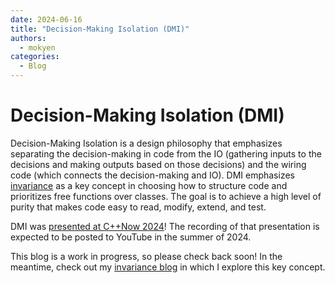 ```yaml
---
date: 2024-06-16  
title: "Decision-Making Isolation (DMI)"
authors:
  - mokyen
categories:
  - Blog
---
```


# Decision-Making Isolation (DMI)

Decision-Making Isolation is a design philosophy that emphasizes separating the decision-making in code from the IO (gathering inputs to the decisions and making outputs based on those decisions) and the wiring code (which connects the decision-making and IO). DMI emphasizes [invariance](dmi.md) as a key concept in choosing how to structure code and prioritizes free functions over classes. The goal is to achieve a high level of purity that makes code easy to read, modify, extend, and test.

DMI was [presented at C++Now 2024](https://schedule.cppnow.org/session/2024/developing-better-code-by-isolating-decisions/)! The recording of that presentation is expected to be posted to YouTube in the summer of 2024.

This blog is a work in progress, so please check back soon! In the meantime, check out my [invariance blog](dmi.md) in which I explore this key concept.
